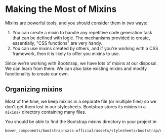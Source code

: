 # Making the Most of Mixins

Mixins are powerful tools, and you should consider them in two ways:

1.  You can create a mixin to handle any repetitive code generation task that can be defined with logic. The mechanisms provided to create, essentially, "CSS functions" are very handy.
2.  You can use mixins created by others, and if you're working with a CSS framework, then it is likely to offer you mixins to use.

Since we're working with Bootstrap, we have lots of mixins at our disposal. We can learn from them. We can also take existing mixins and modify functionality to create our own.

## Organizing mixins
Most of the time, we keep mixins in a separate file (or multiple files) so we don't get them lost in our stylesheets. Bootstrap stores its mixins in a `mixins/` directory containing many files.

You should be able to find the Bootstrap mixins directory in your project in:

```bash
bower_components/bootstrap-sass-official/assets/stylesheets/bootstrap/mixins/
```

